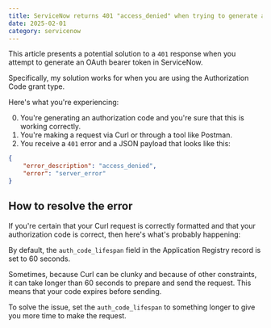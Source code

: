 ```yaml
---
title: ServiceNow returns 401 "access_denied" when trying to generate an OAuth bearer token
date: 2025-02-01
category: servicenow
---
```


This article presents a potential solution to a `401` response when you attempt to generate an OAuth bearer token in ServiceNow.

Specifically, my solution works for when you are using the Authorization Code grant type.

Here's what you're experiencing:

0. You're generating an authorization code and you're sure that this is working correctly.
1. You're making a request via Curl or through a tool like Postman.
2. You receive a `401` error and a JSON payload that looks like this:

```json
{
    "error_description": "access_denied",
    "error": "server_error"
}
```

## How to resolve the error

If you're certain that your Curl request is correctly formatted and that your authorization code is correct, then here's what's probably happening:

By default, the `auth_code_lifespan` field in the Application Registry record is set to 60 seconds.

Sometimes, because Curl can be clunky and because of other constraints, it can take longer than 60 seconds to prepare and send the request. This means that your code expires before sending.

To solve the issue, set the `auth_code_lifespan` to something longer to give you more time to make the request.

